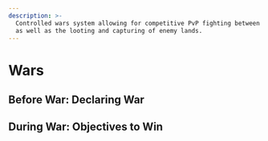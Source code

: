 ```yaml
---
description: >-
  Controlled wars system allowing for competitive PvP fighting between enemies,
  as well as the looting and capturing of enemy lands.
---
```


# Wars

## Before War: Declaring War



## During War: Objectives to Win



